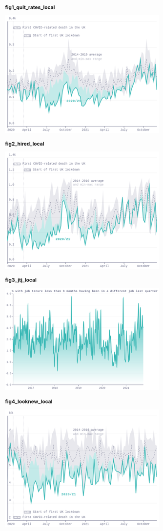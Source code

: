 ### fig1_quit_rates_local
!["fig1_quit_rates_local"](visualisation/fig1_quit_rates_local.png "fig1_quit_rates_local")

### fig2_hired_local
!["fig2_hired_local"](visualisation/fig2_hired_local.png "fig2_hired_local")

### fig3_jtj_local
!["fig3_jtj_local"](visualisation/fig3_jtj_local.png "fig3_jtj_local")

### fig4_looknew_local
!["fig4_looknew_local"](visualisation/fig4_looknew_local.png "fig4_looknew_local")

